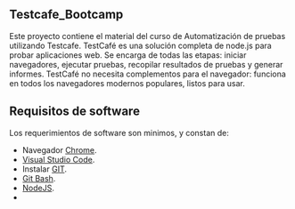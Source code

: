 ## Testcafe_Bootcamp

 Este proyecto contiene el material del curso de Automatización de pruebas utilizando Testcafe.
 TestCafé es una solución completa de node.js para probar aplicaciones web. Se encarga de todas las etapas: iniciar navegadores, ejecutar pruebas, recopilar resultados de pruebas y generar informes. 
 TestCafé no necesita complementos para el navegador: funciona en todos los navegadores modernos populares, listos para usar.

## Requisitos de software
Los requerimientos de software son minimos, y constan de:

* Navegador [Chrome](https://www.google.com/chrome/).
* [Visual Studio Code](https://code.visualstudio.com/).
* Instalar [GIT](https://git-scm.com/book/es/v1/Empezando-Instalando-Git).
* [Git Bash](https://git-scm.com/download/win).
* [NodeJS](https://nodejs.org/es/download/).
* 
